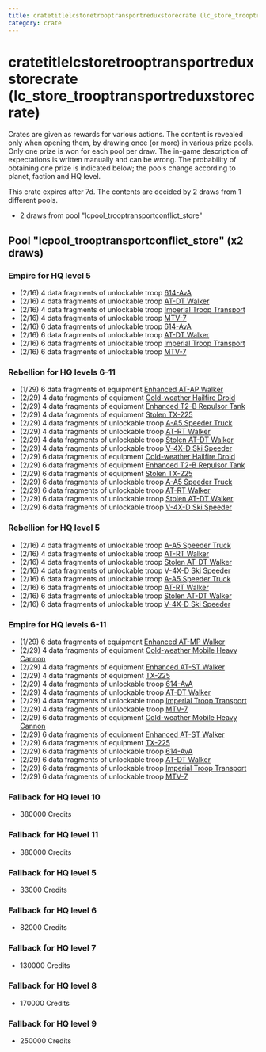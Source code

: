 ```yaml
---
title: cratetitlelcstoretrooptransportreduxstorecrate (lc_store_trooptransportreduxstorecrate)
category: crate
---
```


# cratetitlelcstoretrooptransportreduxstorecrate (lc_store_trooptransportreduxstorecrate)

Crates are given as rewards for various actions. The content is revealed only when opening them, by drawing once (or more) in various prize pools. Only one prize is won for each pool per draw. The in-game description of expectations is written manually and can be wrong. The probability of obtaining one prize is indicated below; the pools change according to planet, faction and HQ level.

This crate expires after 7d. The contents are decided by 2 draws from 1 different pools.
  * 2 draws from pool "lcpool_trooptransportconflict_store"

## Pool "lcpool_trooptransportconflict_store" (x2 draws)

### Empire for HQ level 5

  * (2/16) 4 data fragments of unlockable troop [614-AvA](614AVA)
  * (2/16) 4 data fragments of unlockable troop [AT-DT Walker](EmpireChicken)
  * (2/16) 4 data fragments of unlockable troop [Imperial Troop Transport](EmpireTransportVehicle)
  * (2/16) 4 data fragments of unlockable troop [MTV-7](MTV7)
  * (2/16) 6 data fragments of unlockable troop [614-AvA](614AVA)
  * (2/16) 6 data fragments of unlockable troop [AT-DT Walker](EmpireChicken)
  * (2/16) 6 data fragments of unlockable troop [Imperial Troop Transport](EmpireTransportVehicle)
  * (2/16) 6 data fragments of unlockable troop [MTV-7](MTV7)

### Rebellion for HQ levels 6-11

  * (1/29) 6 data fragments of equipment [Enhanced AT-AP Walker](eqpRebelATAPHalfSkin)
  * (2/29) 4 data fragments of equipment [Cold-weather Hailfire Droid](eqpRebelArcticHailfire)
  * (2/29) 4 data fragments of equipment [Enhanced T2-B Repulsor Tank](eqpRebelT2BTankHalfSkin)
  * (2/29) 4 data fragments of equipment [Stolen TX-225](eqpRebelHovertank)
  * (2/29) 4 data fragments of unlockable troop [A-A5 Speeder Truck](RebelTransportVehicle)
  * (2/29) 4 data fragments of unlockable troop [AT-RT Walker](ATRT)
  * (2/29) 4 data fragments of unlockable troop [Stolen AT-DT Walker](RebelChicken)
  * (2/29) 4 data fragments of unlockable troop [V-4X-D Ski Speeder](PolarShip)
  * (2/29) 6 data fragments of equipment [Cold-weather Hailfire Droid](eqpRebelArcticHailfire)
  * (2/29) 6 data fragments of equipment [Enhanced T2-B Repulsor Tank](eqpRebelT2BTankHalfSkin)
  * (2/29) 6 data fragments of equipment [Stolen TX-225](eqpRebelHovertank)
  * (2/29) 6 data fragments of unlockable troop [A-A5 Speeder Truck](RebelTransportVehicle)
  * (2/29) 6 data fragments of unlockable troop [AT-RT Walker](ATRT)
  * (2/29) 6 data fragments of unlockable troop [Stolen AT-DT Walker](RebelChicken)
  * (2/29) 6 data fragments of unlockable troop [V-4X-D Ski Speeder](PolarShip)

### Rebellion for HQ level 5

  * (2/16) 4 data fragments of unlockable troop [A-A5 Speeder Truck](RebelTransportVehicle)
  * (2/16) 4 data fragments of unlockable troop [AT-RT Walker](ATRT)
  * (2/16) 4 data fragments of unlockable troop [Stolen AT-DT Walker](RebelChicken)
  * (2/16) 4 data fragments of unlockable troop [V-4X-D Ski Speeder](PolarShip)
  * (2/16) 6 data fragments of unlockable troop [A-A5 Speeder Truck](RebelTransportVehicle)
  * (2/16) 6 data fragments of unlockable troop [AT-RT Walker](ATRT)
  * (2/16) 6 data fragments of unlockable troop [Stolen AT-DT Walker](RebelChicken)
  * (2/16) 6 data fragments of unlockable troop [V-4X-D Ski Speeder](PolarShip)

### Empire for HQ levels 6-11

  * (1/29) 6 data fragments of equipment [Enhanced AT-MP Walker](eqpEmpireATMPHalfSkin)
  * (2/29) 4 data fragments of equipment [Cold-weather Mobile Heavy Cannon](eqpEmpireArcticMHC)
  * (2/29) 4 data fragments of equipment [Enhanced AT-ST Walker](eqpEmpireATSTHalfSkin)
  * (2/29) 4 data fragments of equipment [TX-225](eqpEmpireHovertank)
  * (2/29) 4 data fragments of unlockable troop [614-AvA](614AVA)
  * (2/29) 4 data fragments of unlockable troop [AT-DT Walker](EmpireChicken)
  * (2/29) 4 data fragments of unlockable troop [Imperial Troop Transport](EmpireTransportVehicle)
  * (2/29) 4 data fragments of unlockable troop [MTV-7](MTV7)
  * (2/29) 6 data fragments of equipment [Cold-weather Mobile Heavy Cannon](eqpEmpireArcticMHC)
  * (2/29) 6 data fragments of equipment [Enhanced AT-ST Walker](eqpEmpireATSTHalfSkin)
  * (2/29) 6 data fragments of equipment [TX-225](eqpEmpireHovertank)
  * (2/29) 6 data fragments of unlockable troop [614-AvA](614AVA)
  * (2/29) 6 data fragments of unlockable troop [AT-DT Walker](EmpireChicken)
  * (2/29) 6 data fragments of unlockable troop [Imperial Troop Transport](EmpireTransportVehicle)
  * (2/29) 6 data fragments of unlockable troop [MTV-7](MTV7)

### Fallback for HQ level 10

  * 380000 Credits

### Fallback for HQ level 11

  * 380000 Credits

### Fallback for HQ level 5

  * 33000 Credits

### Fallback for HQ level 6

  * 82000 Credits

### Fallback for HQ level 7

  * 130000 Credits

### Fallback for HQ level 8

  * 170000 Credits

### Fallback for HQ level 9

  * 250000 Credits